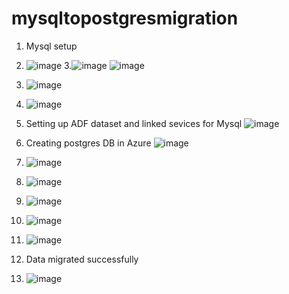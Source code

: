 # mysqltopostgresmigration

1. Mysql setup
   
2.    ![image](https://github.com/user-attachments/assets/8e922356-0c49-4094-8995-b764b9084e27)
3.![image](https://github.com/user-attachments/assets/4802cc06-e706-4e7d-b9c6-c5beeff993e3)
  ![image](https://github.com/user-attachments/assets/e3ee2e76-2777-4393-b037-9cbef8b7d4db)
4. ![image](https://github.com/user-attachments/assets/f4ad9e2b-7e8e-479e-ad9d-cd98d676c1d4)
5. ![image](https://github.com/user-attachments/assets/0579df81-6576-48df-978d-e59d7d6632f7)
6. Setting up ADF dataset and linked sevices for Mysql  ![image](https://github.com/user-attachments/assets/cb9615e7-ac62-461b-8ef3-bb77154179f7)
7. Creating postgres DB in Azure  ![image](https://github.com/user-attachments/assets/672f577e-d213-445e-bb43-e1fc85985ac2)
8. ![image](https://github.com/user-attachments/assets/1bd38d33-260a-4039-8b59-0779189bd523)
9. ![image](https://github.com/user-attachments/assets/aa3bbcc3-382a-41cd-b0d9-173ed0c5e460)
10. ![image](https://github.com/user-attachments/assets/fbd656a8-d588-482b-a00b-bb41c4050513)
11. ![image](https://github.com/user-attachments/assets/8809e737-1fe1-40fe-b4c3-e704ab72ee97)
12. ![image](https://github.com/user-attachments/assets/ae6009f8-21c7-4505-8202-0f05472612d6)
13. Data migrated successfully
14. ![image](https://github.com/user-attachments/assets/afbdd004-a686-4e7c-8206-709937aa8e21)











